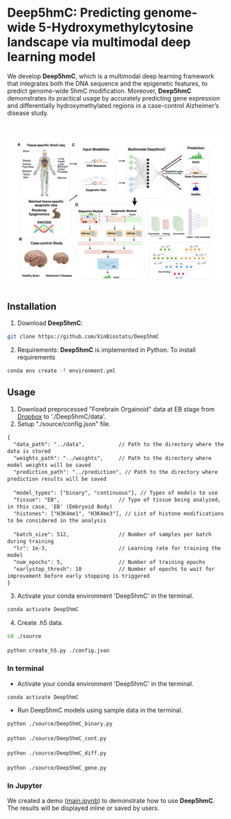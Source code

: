 # Deep5hmC: Predicting genome-wide 5-Hydroxymethylcytosine landscape via multimodal deep learning model

We develop __Deep5hmC__, which is a multimodal deep learning framework that integrates both the DNA sequence and the epigenetic features, to predict genome-wide 5hmC modification. Moreover, __Deep5hmC__ demonstrates its practical usage by accurately predicting gene expression and differentially hydroxymethylated regions in a case-control Alzheimer’s disease study.

<br/>

![Deep5hmC.pdf](figure1.png)


## Installation

1. Download __Deep5hmC__:
```bash
git clone https://github.com/XinBiostats/Deep5hmC
```
2. Requirements: __Deep5hmC__ is implemented in Python. To install requirements
```bash
conda env create -f environment.yml
```
## Usage
1. Download preprocessed "Forebrain Orgainoid" data at EB stage from [Dropbox](https://www.dropbox.com/scl/fo/zbht290yp67yfd1bcvofy/AGG8rFnKJxGTbmrv6uR_RSA?rlkey=3va94r26om8muivxho72wpzpp&dl=0) to './Deep5hmC/data'.
2. Setup "./source/config.json" file.
```
{
  "data_path": "../data",           // Path to the directory where the data is stored
  "weights_path": "../weights",     // Path to the directory where model weights will be saved
  "prediction_path": "../prediction", // Path to the directory where prediction results will be saved
  
  "model_types": ["binary", "continuous"], // Types of models to use
  "tissue": "EB",                   // Type of tissue being analyzed, in this case, 'EB' (Embryoid Body)
  "histones": ["H3K4me1", "H3K4me3"], // List of histone modifications to be considered in the analysis
  
  "batch_size": 512,                // Number of samples per batch during training
  "lr": 1e-3,                       // Learning rate for training the model
  "num_epochs": 5,                  // Number of training epochs
  "earlystop_thresh": 10            // Number of epochs to wait for improvement before early stopping is triggered
}
```
3. Activate your conda environment 'Deep5hmC' in the terminal.
```bash
conda activate Deep5hmC
```
4. Create .h5 data.
```bash
cd ./source

python create_h5.py ./config.json
```
### In terminal
- Activate your conda environment 'Deep5hmC' in the terminal.
```bash
conda activate Deep5hmC
```
- Run Deep5hmC models using sample data in the terminal.
```bash
python ./source/Deep5hmC_binary.py

python ./source/Deep5hmC_cont.py

python ./source/Deep5hmC_diff.py

python ./source/Deep5hmC_gene.py
```

### In Jupyter
We created a demo ([main.ipynb](https://github.com/XinBiostats/Deep5hmC/blob/main/source/main.ipynb)) to demonstrate how to use __Deep5hmC__. The results will be displayed inline or saved by users.
